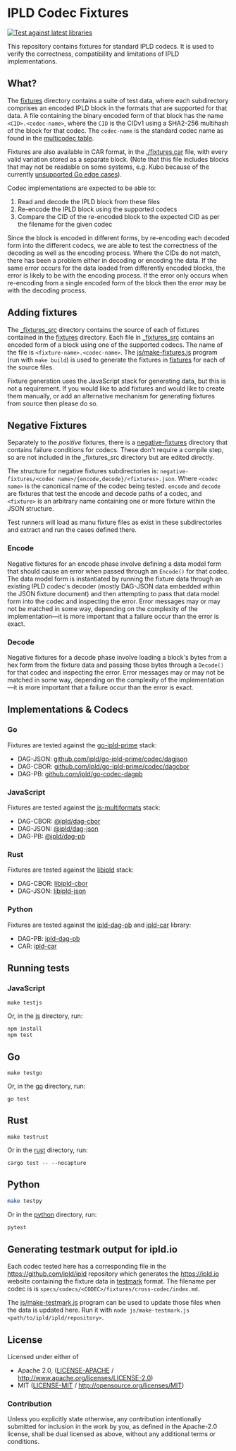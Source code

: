 # IPLD Codec Fixtures

[![Test against latest libraries](https://github.com/ipld/codec-fixtures/actions/workflows/cron.yml/badge.svg)](https://github.com/ipld/codec-fixtures/actions/workflows/cron.yml)

This repository contains fixtures for standard IPLD codecs. It is used to verify the correctness, compatibility and limitations of IPLD implementations.

## What?

The [fixtures](./fixtures/) directory contains a suite of test data, where each subdirectory comprises an encoded IPLD block in the formats that are supported for that data. A file containing the binary encoded form of that block has the name `<CID>.<codec-name>`, where the `CID` is the CIDv1 using a SHA2-256 multihash of the block for that codec. The `codec-name` is the standard codec name as found in the [multicodec table](https://github.com/multiformats/multicodec/blob/master/table.csv).

Fixtures are also available in CAR format, in the [./fixtures.car](./fixtures.car) file, with every valid variation stored as a separate block. (Note that this file includes blocks that may not be readable on some systems, e.g. Kubo because of the currently [unsupported Go edge cases](./go/special_cases.go)).

Codec implementations are expected to be able to:

1. Read and decode the IPLD block from these files
2. Re-encode the IPLD block using the supported codecs
3. Compare the CID of the re-encoded block to the expected CID as per the filename for the given codec

Since the block is encoded in different forms, by re-encoding each decoded form into the different codecs, we are able to test the correctness of the decoding as well as the encoding process. Where the CIDs do not match, there has been a problem either in decoding or encoding the data. If the same error occurs for the data loaded from differently encoded blocks, the error is likely to be with the encoding process. If the error only occurs when re-encoding from a single encoded form of the block then the error may be with the decoding process.

## Adding fixtures

The [_fixtures_src](./_fixtures_src/) directory contains the source of each of fixtures contained in the [fixtures](./fixtures/) directory. Each file in [_fixtures_src](./_fixtures_src/) contains an encoded form of a block using one of the supported codecs. The name of the file is `<fixture-name>.<codec-name>`. The [js/make-fixtures.js](./js/make-fixtures.js) program (run with `make build`) is used to generate the fixtures in [fixtures](./fixtures/) for each of the source files.

Fixture generation uses the JavaScript stack for generating data, but this is not a requirement. If you would like to add fixtures and would like to create them manually, or add an alternative mechanism for generating fixtures from source then please do so.

## Negative Fixtures

Separately to the _positive_ fixtures, there is a [negative-fixtures](./negative-fixtures/) directory that contains failure conditions for codecs. These don't require a compile step, so are not included in the _fixtures_src directory but are edited directly.

The structure for negative fixtures subdirectories is: `negative-fixtures/<codec name>/{encode,decode}/<fixtures>.json`. Where `<codec name>` is the canonical name of the codec being tested. `encode` and `decode` are fixtures that test the encode and decode paths of a codec, and `<fixture>` is an arbitrary name containing one or more fixture within the JSON structure.

Test runners will load as manu fixture files as exist in these subdirectories and extract and run the cases defined there.

### Encode

Negative fixtures for an encode phase involve defining a data model form that should cause an error when passed through an `Encode()` for that codec. The data model form is instantiated by running the fixture data through an existing IPLD codec's decoder (mostly DAG-JSON data embedded within the JSON fixture document) and then attempting to pass that data model form into the codec and inspecting the error. Error messages may or may not be matched in some way, depending on the complexity of the implementation—it is more important that a failure occur than the error is exact.

### Decode

Negative fixtures for a decode phase involve loading a block's bytes from a hex form from the fixture data and passing those bytes through a `Decode()` for that codec and inspecting the error. Error messages may or may not be matched in some way, depending on the complexity of the implementation—it is more important that a failure occur than the error is exact.

## Implementations & Codecs

### Go

Fixtures are tested against the [go-ipld-prime](https://github.com/ipld/go-ipld-prime) stack:

* DAG-JSON: [github.com/ipld/go-ipld-prime/codec/dagjson](https://pkg.go.dev/github.com/ipld/go-ipld-prime/codec/dagjson)
* DAG-CBOR: [github.com/ipld/go-ipld-prime/codec/dagcbor](https://pkg.go.dev/github.com/ipld/go-ipld-prime/codec/dagcbor)
* DAG-PB:  [github.com/ipld/go-codec-dagpb](https://pkg.go.dev/github.com/ipld/go-codec-dagpb)

### JavaScript

Fixtures are tested against the [js-multiformats](https://github.com/multiformats/js-multiformats) stack:

* DAG-CBOR: [@ipld/dag-cbor](https://github.com/ipld/js-dag-cbor)
* DAG-JSON: [@ipld/dag-json](https://github.com/ipld/js-dag-cbor)
* DAG-PB: [@ipld/dag-pb](https://github.com/ipld/js-dag-pb)

### Rust

Fixtures are tested against the [libipld](https://github.com/ipld/libipld) stack:

* DAG-CBOR: [libipld-cbor](https://crates.io/crates/libipld-cbor)
* DAG-JSON: [libipld-json](https://crates.io/crates/libipld-json)

### Python

Fixtures are tested against the [ipld-dag-pb](https://github.com/storacha/py-ipld-dag-pb)
and [ipld-car](https://github.com/storacha/py-ipld-car) library:

* DAG-PB: [ipld-dag-pb](https://pypi.org/project/ipld-dag-pb/)
* CAR: [ipld-car](https://pypi.org/project/ipld-car)

## Running tests

### JavaScript

```
make testjs
```

Or, in the [js](./js/) directory, run:

```
npm install
npm test
```

## Go

```
make testgo
```

Or, in the [go](./go/) directory, run:

```
go test
```

## Rust

```
make testrust
```

Or in the [rust](./rust/) directory, run:

```
cargo test -- --nocapture
```

## Python

```bash
make testpy
```

Or in the [python](./python/) directory, run:

```bash
pytest
```

## Generating testmark output for ipld.io

Each codec tested here has a corresponding file in the https://github.com/ipld/ipld repository which generates the https://ipld.io website containing the fixture data in [testmark](https://github.com/warpfork/go-testmark) format. The filename per codec is is `specs/codecs/<CODEC>/fixtures/cross-codec/index.md`.

The [js/make-testmark.js](js/make-testmark.js) program can be used to update those files when the data is updated here. Run it with `node js/make-testmark.js <path/to/ipld/ipld/repository>`.

## License

Licensed under either of

 * Apache 2.0, ([LICENSE-APACHE](LICENSE-APACHE) / http://www.apache.org/licenses/LICENSE-2.0)
 * MIT ([LICENSE-MIT](LICENSE-MIT) / http://opensource.org/licenses/MIT)

### Contribution

Unless you explicitly state otherwise, any contribution intentionally submitted for inclusion in the work by you, as defined in the Apache-2.0 license, shall be dual licensed as above, without any additional terms or conditions.
